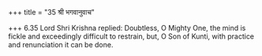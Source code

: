 +++
title = "35 श्री भगवानुवाच"

+++
6.35 Lord Shri Krishna replied: Doubtless, O Mighty One, the mind is
fickle and exceedingly difficult to restrain, but, O Son of Kunti, with
practice and renunciation it can be done.

